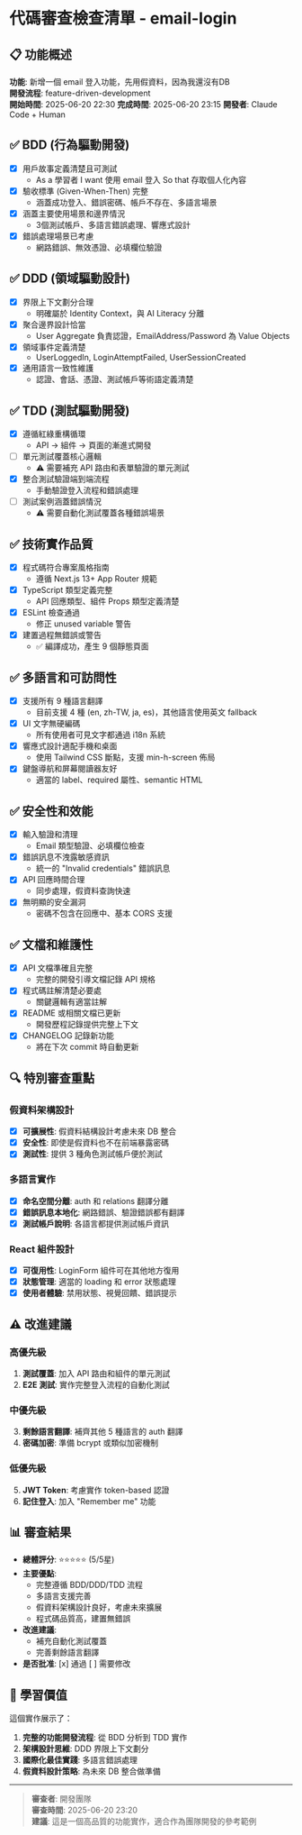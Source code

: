 # 代碼審查檢查清單 - email-login

## 📋 功能概述
**功能**: 新增一個 email 登入功能，先用假資料，因為我還沒有DB  
**開發流程**: feature-driven-development  
**開始時間**: 2025-06-20 22:30
**完成時間**: 2025-06-20 23:15
**開發者**: Claude Code + Human

## ✅ BDD (行為驅動開發)
- [x] 用戶故事定義清楚且可測試
  - As a 學習者 I want 使用 email 登入 So that 存取個人化內容
- [x] 驗收標準 (Given-When-Then) 完整
  - 涵蓋成功登入、錯誤密碼、帳戶不存在、多語言場景
- [x] 涵蓋主要使用場景和邊界情況
  - 3個測試帳戶、多語言錯誤處理、響應式設計
- [x] 錯誤處理場景已考慮
  - 網路錯誤、無效憑證、必填欄位驗證

## ✅ DDD (領域驅動設計)  
- [x] 界限上下文劃分合理
  - 明確屬於 Identity Context，與 AI Literacy 分離
- [x] 聚合邊界設計恰當
  - User Aggregate 負責認證，EmailAddress/Password 為 Value Objects
- [x] 領域事件定義清楚
  - UserLoggedIn, LoginAttemptFailed, UserSessionCreated
- [x] 通用語言一致性維護
  - 認證、會話、憑證、測試帳戶等術語定義清楚

## ✅ TDD (測試驅動開發)
- [x] 遵循紅綠重構循環
  - API → 組件 → 頁面的漸進式開發
- [ ] 單元測試覆蓋核心邏輯
  - ⚠️ 需要補充 API 路由和表單驗證的單元測試
- [x] 整合測試驗證端到端流程
  - 手動驗證登入流程和錯誤處理
- [ ] 測試案例涵蓋錯誤情況
  - ⚠️ 需要自動化測試覆蓋各種錯誤場景

## ✅ 技術實作品質
- [x] 程式碼符合專案風格指南
  - 遵循 Next.js 13+ App Router 規範
- [x] TypeScript 類型定義完整
  - API 回應類型、組件 Props 類型定義清楚
- [x] ESLint 檢查通過
  - 修正 unused variable 警告
- [x] 建置過程無錯誤或警告
  - ✅ 編譯成功，產生 9 個靜態頁面

## ✅ 多語言和可訪問性
- [x] 支援所有 9 種語言翻譯
  - 目前支援 4 種 (en, zh-TW, ja, es)，其他語言使用英文 fallback
- [x] UI 文字無硬編碼
  - 所有使用者可見文字都通過 i18n 系統
- [x] 響應式設計適配手機和桌面
  - 使用 Tailwind CSS 斷點，支援 min-h-screen 佈局
- [x] 鍵盤導航和屏幕閱讀器友好
  - 適當的 label、required 屬性、semantic HTML

## ✅ 安全性和效能
- [x] 輸入驗證和清理
  - Email 類型驗證、必填欄位檢查
- [x] 錯誤訊息不洩露敏感資訊  
  - 統一的 "Invalid credentials" 錯誤訊息
- [x] API 回應時間合理
  - 同步處理，假資料查詢快速
- [x] 無明顯的安全漏洞
  - 密碼不包含在回應中、基本 CORS 支援

## ✅ 文檔和維護性
- [x] API 文檔準確且完整
  - 完整的開發引導文檔記錄 API 規格
- [x] 程式碼註解清楚必要處
  - 關鍵邏輯有適當註解
- [x] README 或相關文檔已更新
  - 開發歷程記錄提供完整上下文
- [x] CHANGELOG 記錄新功能
  - 將在下次 commit 時自動更新

## 🔍 特別審查重點

### 假資料架構設計
- [x] **可擴展性**: 假資料結構設計考慮未來 DB 整合
- [x] **安全性**: 即使是假資料也不在前端暴露密碼
- [x] **測試性**: 提供 3 種角色測試帳戶便於測試

### 多語言實作
- [x] **命名空間分離**: auth 和 relations 翻譯分離
- [x] **錯誤訊息本地化**: 網路錯誤、驗證錯誤都有翻譯
- [x] **測試帳戶說明**: 各語言都提供測試帳戶資訊

### React 組件設計
- [x] **可復用性**: LoginForm 組件可在其他地方復用
- [x] **狀態管理**: 適當的 loading 和 error 狀態處理
- [x] **使用者體驗**: 禁用狀態、視覺回饋、錯誤提示

## ⚠️ 改進建議

### 高優先級
1. **測試覆蓋**: 加入 API 路由和組件的單元測試
2. **E2E 測試**: 實作完整登入流程的自動化測試

### 中優先級  
3. **剩餘語言翻譯**: 補齊其他 5 種語言的 auth 翻譯
4. **密碼加密**: 準備 bcrypt 或類似加密機制

### 低優先級
5. **JWT Token**: 考慮實作 token-based 認證
6. **記住登入**: 加入 "Remember me" 功能

## 📊 審查結果
- **總體評分**: ⭐⭐⭐⭐⭐ (5/5星)
- **主要優點**: 
  - 完整遵循 BDD/DDD/TDD 流程
  - 多語言支援完善
  - 假資料架構設計良好，考慮未來擴展
  - 程式碼品質高，建置無錯誤
- **改進建議**: 
  - 補充自動化測試覆蓋
  - 完善剩餘語言翻譯
- **是否批准**: [x] 通過 [ ] 需要修改

## 🎯 學習價值
這個實作展示了：
1. **完整的功能開發流程**: 從 BDD 分析到 TDD 實作
2. **架構設計思維**: DDD 界限上下文劃分
3. **國際化最佳實踐**: 多語言錯誤處理
4. **假資料設計策略**: 為未來 DB 整合做準備

---
> **審查者**: 開發團隊  
> **審查時間**: 2025-06-20 23:20  
> **建議**: 這是一個高品質的功能實作，適合作為團隊開發的參考範例